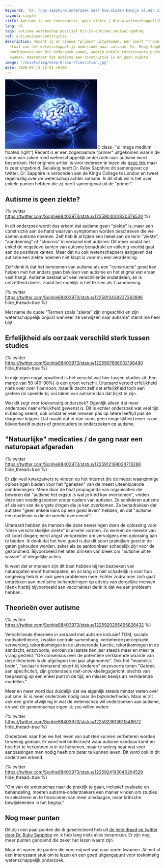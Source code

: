 ```yaml
---
keywords: 'dr. ruby sapphire,onderzoek naar hoe,missen bewijs al,een ziekte noemen,autisme het ergste'
layout: single
title: Autisme is een constructie, geen ziekte | Nieuw wetenschappelijk onderzoek
lang: nl
tags: autisme wetenschap positief dit-is-autisme sociaal-gedrag
ref: autismeiseencontstuctie
description: Recent is er nieuwe "primer" uitgekomen. Een soort "Troonrede" over de
  staat van het wetenschappelijk onderzoek naar autisme. Dr. Ruby Sapphire vatte de
  hoofdpunten van dit onderzoek samen, waarin enkele interessante punten naar voren
  kwamen. Waaronder dat autisme een constructie is en geen ziekte!
image: "/assets/img/deep-brain-stimulation.jpg"
date: 2020-02-11 12:01 +0100
---
```

![Brain Power](/assets/img/deep-brain-stimulation.jpg){: class="ui image medium floated right"}
Recent is er een zogenaamde "primer" uitgekomen waarin de stand van zaken rond wetenschappelijk onderzoek naar autisme word besproken. Het originele artikel is voor iedereen te lezen via [deze link](https://www.ncbi.nlm.nih.gov/m/pubmed/31949163/) maar is zeer uitgebreid. Gelukkig heeft Dr. Ruby Sapphire dit samengevat op twitter. Dr. Sapphire is verbonden aan de King’s College te London en tweet regelmatig over de wetenschap achter autisme. In dit stuk wil ik het over enkele punten hebben die zij heeft samengevat uit de "primer".

## Autisme is geen ziekte?

{% twitter https://twitter.com/Sophie88403973/status/1225904001830379520 %}

In dit onderzoek wordt dus erkent dat autisme geen "ziekte" is, maar een constructie aan de hand waarvan symptomen worden beschreven die we samen autisme noemen. Zelf heb ik al tijden een hekel aan de term "ziekte", "aandoening" of "stoornis" in verband met autisme. Dit meer omdat het enkel de negatieve kanten van autisme benadrukt en volledig voorbij gaat aan de positieve kanten. Maar dat nu ook wetenschappers aangeven dat autisme een ziekte noemen niet klopt is voor mij een verademing.

Zelf denk ik dat het benoemen van autisme als een "constructie" goed kan helpen met het anders gaan bekijken van autisme en het stigma wat eraan vast hangt. Autisme bestaat uit veel verschillende onderdelen, en is ontzettend divers, zodat het moeilijk is het te zien als 1 aandoening.

{% twitter https://twitter.com/Sophie88403973/status/1225910438237392896 hide_thread=true %}

Met name de quote "Termen zoals "ziekte" zijn ongeschikt en zijn wetenschappelijk onjuist wanneer ze verwijzen naar autisme" stemt me heel blij!

## Erfelijkheid als oorzaak verschild sterk tussen studies

{% twitter https://twitter.com/Sophie88403973/status/1225907686002196480 hide_thread=true %}

In mijn ogen nogal opvallend is het verschil wat hier tussen studies zit. Een marge van 50 (40-90%) is een groot verschil. Uiteraard verteld erfelijkheid niets over over 1 persoon, maar ik dacht zelf dat erfelijkheid toch een grotere rol speelde bij oorzaken van autisme dan dat blijkt te zijn.

Wat dit zegt voor toekomstig onderzoek? Eigenlijk alleen dat meer onderzoek naar erfelijkheid gewenst is. Dit is echter onderzoek wat veel tijd in beslag neemt, ook omdat er veel mensen pas op latere leeftijd pas de diagnose krijgen. Dat maakt dat er dan soms geen mogelijkheid meer is om bijvoorbeeld ouders of grootouders te onderzoeken op autisme.

## "Natuurlijke" medicaties / de gang naar een naturopaat afgeraden

{% twitter https://twitter.com/Sophie88403973/status/1225912198024716288 hide_thread=true %}

Er zijn veel kwakzalvers te vinden op het internet die de meest waanzinnige oplossingen bieden voor het "genezen" van de meest uiteenlopende aandoeningen. Mede door de haat propaganda van organisaties die beweren dat "autisme het ergste is wat je kind kan overkomen", vinden deze een voedingsbodem onder ouders van autisten. Ze schilderen autisme af als een van de ergste dingen die je kan overkomen. Ze benadrukken dat autisten "geen enkele kans op een goed leven" hebben, en dat "autisme een epidemie is die de wereld overneemt".

Uiteraard hebben de mensen die deze beweringen doen de oplossing voor "deze verschrikkelijke ziekte" in allerlei vormen. Zo werken de meeste van dit soort dingen; eerst angst verspreiden om vervolgens een oplossing aan te bieden. Ik denk dat het heel goed is dat dit soort praktijken goed in de gaten gehouden worden, zeker als ze aantoonbaar schadelijk zijn voor de gezondheid. Bijvoorbeeld het laten drinken van bleek om "autisme uit te wissen" of dergelijke acties.

Ik weet dat er mensen zijn dit baat hebben bij het bezoeken van naturopaten en/of homeopaten, en zo lang dit niet schadelijk is voor hun omgeving heb ik er ook geen problemen mee. Echter zodra men zich gaat onttrekken aan medische behandelingen op advies van dergelijke mensen (denk hierbij bijvoorbeeld aan vaccinaties) denk ik dat we een probleem hebben.

## Theorieën over autisme
{% twitter https://twitter.com/Sophie88403973/status/1225920265495826432 %}

Verschillende theorieën in verband met autisme inclusief TOM, sociale motivatietheorie, zwakke centrale samenhang, verbeterde perceptuele verwerking, tekortkomingen in de uitvoerende functie, tekortkomingen in de aandacht, enzovoorts, worden de laatste tien jaar steeds meer en meer te vraag gesteld. "De consensus over de potentiële verklarende waarde van deze theorieën is de afgelopen tien jaar afgenomen". Ook het "mannelijk brein", "sociaal oriënterend tekort bij kinderen" enzovoorts tonen "Gebrek aan specificiteit, zijn grotendeels niet-ontwikkelingsgericht, slechts van toepassing op een enkel punt in de tijd, en missen bewijs als verklarende modellen."

Meer en meer word dus duidelijk dat we eigenlijk steeds minder weten over autisme. Er is meer onderzoek nodig naar de bijzonderheden. Maar er zit ook een grote afwijking in wat de wetenschap wil onderzoeken aan autisme, en wat de gemeenschap eigenlijk zou willen weten:

{% twitter https://twitter.com/Sophie88403973/status/1225923613611548672 hide_thread=true %}

Onderzoek naar hoe we het leven van autisten kunnen verbeteren worden te weinig gedaan. Er word wel onderzocht waar autisme vandaan komt en hoe het te herkennen is in de hersenen, maar te weinig naar wat voor aanpassingen men nodig heeft om beter te kunnen leven. Dit word ook in dit onderzoek erkend:

{% twitter https://twitter.com/Sophie88403973/status/1225924193046294529 hide_thread=true %}

"Om van de wetenschap naar de praktijk te gaan, inclusief evaluatie en behandeling, moeten autisme-onderzoekers een manier vinden om studies te selecteren en te financieren van meer alledaagse, maar kritische bewijsleemten in het begrip."

## Nog meer punten

Dit zijn een paar punten die ik geselecteerd heb uit [de hele draad op twitter door Dr. Ruby Sapphire](https://threadreaderapp.com/thread/1225903413717655552.html) en ik heb lang niets alles besproken. Er zijn nog meer punten genoemd die zeker het lezen waard zijn.

Maar dit waren de punten die voor mij wel wat naar voren kwamen. Al met al een interessant stuk om te lezen en een goed uitgangspunt voor toekomstig wetenschappelijk onderzoek.
